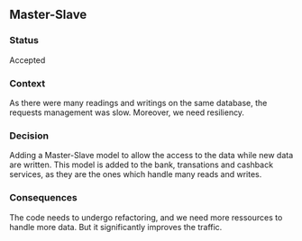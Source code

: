 ## Master-Slave

### Status
Accepted

### Context
As there were many readings and writings on the same database, the requests management was slow.
Moreover, we need resiliency.

### Decision
Adding a Master-Slave model to allow the access to the data while new data are written.
This model is added to the bank, transations and cashback services, as they are the ones which handle many reads and writes.

### Consequences
The code needs to undergo refactoring, and we need more ressources to handle more data.
But it significantly improves the traffic.